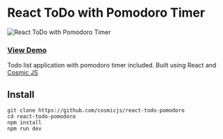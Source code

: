 # React ToDo with Pomodoro Timer
![React ToDo with Pomodoro Timer](https://cosmic-s3.imgix.net/96f053a0-013f-11e8-88be-b7a46e521905-react-pomodoro.png?w=1200)
### [View Demo](https://cosmicjs.com/apps/react-todo-todo-pomodoro)
Todo list application with pomodoro timer included.  Built using React and [Cosmic JS](https://cosmicjs.com)

## Install
``` 
git clone https://github.com/cosmicjs/react-todo-pomodoro
cd react-todo-pomodoro
npm install
npm run dev
```

